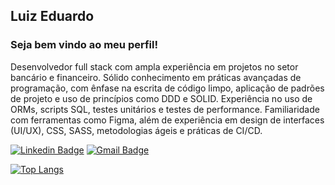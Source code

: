 ## Luiz Eduardo
### Seja bem vindo ao meu perfil!

Desenvolvedor full stack com ampla experiência em projetos no setor bancário e financeiro. Sólido conhecimento em práticas avançadas de programação, com ênfase na escrita de código limpo, aplicação de padrões de projeto e uso de princípios como DDD e SOLID. Experiência no uso de ORMs, scripts SQL, testes unitários e testes de performance. Familiaridade com ferramentas como Figma, além de experiência em design de interfaces (UI/UX), CSS, SASS, metodologias ágeis e práticas de CI/CD.

[![Linkedin Badge](https://img.shields.io/badge/-LinkedIn-blue?style=flat-square&logo=Linkedin&logoColor=white&link=https://www.linkedin.com/in/luizeduardomatos/)](https://www.linkedin.com/in/luizeduardomatos/)
[![Gmail Badge](https://img.shields.io/badge/-Gmail-c14438?style=flat-square&logo=Gmail&logoColor=white&link=mailto:luizmatosedu@gmail.com)](mailto:luizmatosedu@gmail.com)

<!--[![Github Stats](https://github-readme-stats.vercel.app/api?username=luizmatosdev&show_icons=true&count_private=true&theme=vue)](https://github.com/luizmatosdev) -->

[![Top Langs](https://github-readme-stats.vercel.app/api/top-langs/?username=luizmatosdev&layout=compact)](https://github.com/luizmatosdev)
